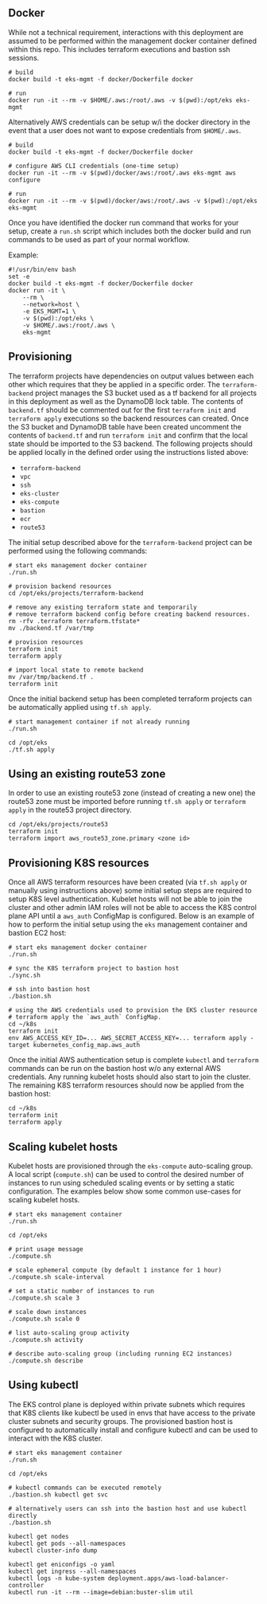 ## Docker

While not a technical requirement, interactions with this deployment are assumed to be performed within the management docker container defined within this repo. This includes terraform executions and bastion ssh sessions.

```
# build
docker build -t eks-mgmt -f docker/Dockerfile docker

# run
docker run -it --rm -v $HOME/.aws:/root/.aws -v $(pwd):/opt/eks eks-mgmt
```

Alternatively AWS credentials can be setup w/i the docker directory in the event that a user does not want to expose credentials from `$HOME/.aws`.

```
# build
docker build -t eks-mgmt -f docker/Dockerfile docker

# configure AWS CLI credentials (one-time setup)
docker run -it --rm -v $(pwd)/docker/aws:/root/.aws eks-mgmt aws configure

# run
docker run -it --rm -v $(pwd)/docker/aws:/root/.aws -v $(pwd):/opt/eks eks-mgmt
```

Once you have identified the docker run command that works for your setup, create a `run.sh` script which includes both the docker build and run commands to be used as part of your normal workflow.

Example:
```
#!/usr/bin/env bash
set -e
docker build -t eks-mgmt -f docker/Dockerfile docker
docker run -it \
	--rm \
	--network=host \
	-e EKS_MGMT=1 \
	-v $(pwd):/opt/eks \
	-v $HOME/.aws:/root/.aws \
	eks-mgmt
```

## Provisioning

The terraform projects have dependencies on output values between each other which requires that they be applied in a specific order. The `terraform-backend` project manages the S3 bucket used as a tf backend for all projects in this deployment as well as the DynamoDB lock table. The contents of `backend.tf` should be commented out for the first `terraform init` and `terraform apply` executions so the backend resources can created. Once the S3 bucket and DynamoDB table have been created uncomment the contents of `backend.tf` and run `terraform init` and confirm that the local state should be imported to the S3 backend. The following projects should be applied locally in the defined order using the instructions listed above:

- `terraform-backend`
- `vpc`
- `ssh`
- `eks-cluster`
- `eks-compute`
- `bastion`
- `ecr`
- `route53`

The initial setup described above for the `terraform-backend` project can be performed using the following commands:

```
# start eks management docker container
./run.sh

# provision backend resources
cd /opt/eks/projects/terraform-backend

# remove any existing terraform state and temporarily
# remove terraform backend config before creating backend resources.
rm -rfv .terraform terraform.tfstate*
mv ./backend.tf /var/tmp

# provision resources
terraform init
terraform apply

# import local state to remote backend
mv /var/tmp/backend.tf .
terraform init
```

Once the initial backend setup has been completed terraform projects can be automatically applied using `tf.sh apply`.
```
# start management container if not already running
./run.sh

cd /opt/eks
./tf.sh apply
```

## Using an existing route53 zone

In order to use an existing route53 zone (instead of creating a new one) the route53 zone must be imported before running `tf.sh apply` or `terraform apply` in the route53 project directory.

```
cd /opt/eks/projects/route53
terraform init
terraform import aws_route53_zone.primary <zone id>
```

## Provisioning K8S resources

Once all AWS terraform resources have been created (via `tf.sh apply` or manually using instructions above) some initial setup steps are required to setup K8S level authentication. Kubelet hosts will not be able to join the cluster and other admin IAM roles will not be able to access the K8S control plane API until a `aws_auth` ConfigMap is configured. Below is an example of how to perform the initial setup using the `eks` management container and bastion EC2 host:

```
# start eks management docker container
./run.sh

# sync the K8S terraform project to bastion host
./sync.sh

# ssh into bastion host
./bastion.sh

# using the AWS credentials used to provision the EKS cluster resource
# terraform apply the `aws_auth` ConfigMap.
cd ~/k8s
terraform init
env AWS_ACCESS_KEY_ID=... AWS_SECRET_ACCESS_KEY=... terraform apply -target kubernetes_config_map.aws_auth
```

Once the initial AWS authentication setup is complete `kubectl` and `terraform` commands can be run on the bastion host w/o any external AWS credentials. Any running kubelet hosts should also start to join the cluster. The remaining K8S terraform resources should now be applied from the bastion host:

```
cd ~/k8s
terraform init
terraform apply
```

## Scaling kubelet hosts

Kubelet hosts are provisioned through the `eks-compute` auto-scaling group. A local script (`compute.sh`) can be used to control the desired number of instances to run using scheduled scaling events or by setting a static configuration. The examples below show some common use-cases for scaling kubelet hosts.

```
# start eks management container
./run.sh

cd /opt/eks

# print usage message
./compute.sh

# scale ephemeral compute (by default 1 instance for 1 hour)
./compute.sh scale-interval

# set a static number of instances to run
./compute.sh scale 3

# scale down instances
./compute.sh scale 0

# list auto-scaling group activity
./compute.sh activity

# describe auto-scaling group (including running EC2 instances)
./compute.sh describe
```

## Using kubectl

The EKS control plane is deployed within private subnets which requires that K8S clients like kubectl be used in envs that have access to the private cluster subnets and security groups. The provisioned bastion host is configured to automatically install and configure kubectl and can be used to interact with the K8S cluster.

```
# start eks management container
./run.sh

cd /opt/eks

# kubectl commands can be executed remotely
./bastion.sh kubectl get svc

# alternatively users can ssh into the bastion host and use kubectl directly
./bastion.sh

kubectl get nodes
kubectl get pods --all-namespaces
kubectl cluster-info dump

kubectl get eniconfigs -o yaml
kubectl get ingress --all-namespaces
kubectl logs -n kube-system deployment.apps/aws-load-balancer-controller
kubectl run -it --rm --image=debian:buster-slim util
```
